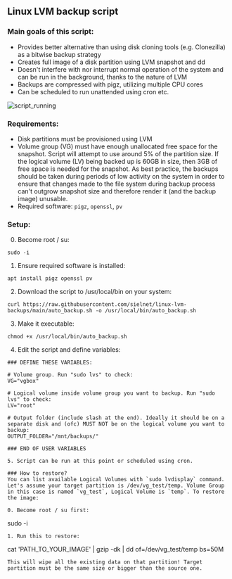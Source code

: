 ## Linux LVM backup script

### Main goals of this script:
* Provides better alternative than using disk cloning tools (e.g. Clonezilla) as a bitwise backup strategy
* Creates full image of a disk partition using LVM snapshot and dd
* Doesn't interfere with nor interrupt normal operation of the system and can be run in the background, thanks to the nature of LVM
* Backups are compressed with pigz, utilizing multiple CPU cores
* Can be scheduled to run unattended using cron etc.

![script_running](misc/backup.png)

### Requirements:
* Disk partitions must be provisioned using LVM
* Volume group (VG) must have enough unallocated free space for the snapshot. Script will attempt to use around 5% of the partition size. If the logical volume (LV) being backed up is 60GB in size, then 3GB of free space is needed for the snapshot. As best practice, the backups should be taken during periods of low activity on the system in order to ensure that changes made to the file system during backup process can't outgrow snapshot size and therefore render it (and the backup image) unusable.
* Required software: `pigz`, `openssl`, `pv`

### Setup:
0. Become root / su:
```
sudo -i
```
1. Ensure required software is installed:
```
apt install pigz openssl pv
```
2. Download the script to /usr/local/bin on your system:
```
curl https://raw.githubusercontent.com/sielnet/linux-lvm-backups/main/auto_backup.sh -o /usr/local/bin/auto_backup.sh
```
3. Make it executable:
```
chmod +x /usr/local/bin/auto_backup.sh
```
4. Edit the script and define variables:
```
### DEFINE THESE VARIABLES:

# Volume group. Run "sudo lvs" to check:
VG="vgbox"

# Logical volume inside volume group you want to backup. Run "sudo lvs" to check:
LV="root"

# Output folder (include slash at the end). Ideally it should be on a separate disk and (ofc) MUST NOT be on the logical volume you want to backup:
OUTPUT_FOLDER="/mnt/backups/"

### END OF USER VARIABLES

5. Script can be run at this point or scheduled using cron.

### How to restore?
You can list available Logical Volumes with `sudo lvdisplay` command. Let's assume your target partition is /dev/vg_test/temp. Volume Group in this case is named `vg_test`, Logical Volume is `temp`. To restore the image:

0. Become root / su first:
```
sudo -i
```
1. Run this to restore:
```
cat 'PATH_TO_YOUR_IMAGE' | gzip -dk | dd of=/dev/vg_test/temp bs=50M
```
This will wipe all the existing data on that partition! Target partition must be the same size or bigger than the source one.
